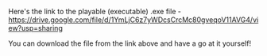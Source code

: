 Here's the link to the playable (executable) .exe file - https://drive.google.com/file/d/1YmLjC6z7yWDcsCrcMc80gveqoV11AVG4/view?usp=sharing

You can download the file from the link above and have a go at it yourself!

